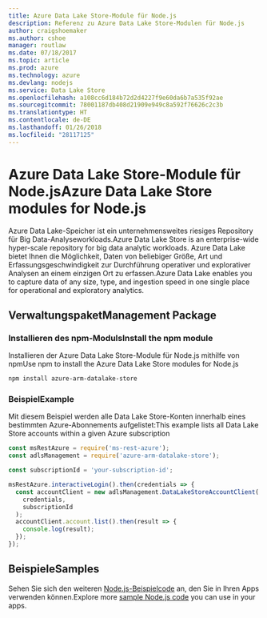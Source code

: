 ```yaml
---
title: Azure Data Lake Store-Module für Node.js
description: Referenz zu Azure Data Lake Store-Modulen für Node.js
author: craigshoemaker
ms.author: cshoe
manager: routlaw
ms.date: 07/18/2017
ms.topic: article
ms.prod: azure
ms.technology: azure
ms.devlang: nodejs
ms.service: Data Lake Store
ms.openlocfilehash: a108cc6d184b72d2d4227f9e60da6b7a535f92ae
ms.sourcegitcommit: 78001187db408d21909e949c8a592f76626c2c3b
ms.translationtype: HT
ms.contentlocale: de-DE
ms.lasthandoff: 01/26/2018
ms.locfileid: "28117125"
---
```

# <a name="azure-data-lake-store-modules-for-nodejs"></a><span data-ttu-id="0b6f2-103">Azure Data Lake Store-Module für Node.js</span><span class="sxs-lookup"><span data-stu-id="0b6f2-103">Azure Data Lake Store modules for Node.js</span></span>

<span data-ttu-id="0b6f2-104">Azure Data Lake-Speicher ist ein unternehmensweites riesiges Repository für Big Data-Analyseworkloads.</span><span class="sxs-lookup"><span data-stu-id="0b6f2-104">Azure Data Lake Store is an enterprise-wide hyper-scale repository for big data analytic workloads.</span></span> <span data-ttu-id="0b6f2-105">Azure Data Lake bietet Ihnen die Möglichkeit, Daten von beliebiger Größe, Art und Erfassungsgeschwindigkeit zur Durchführung operativer und explorativer Analysen an einem einzigen Ort zu erfassen.</span><span class="sxs-lookup"><span data-stu-id="0b6f2-105">Azure Data Lake enables you to capture data of any size, type, and ingestion speed in one single place for operational and exploratory analytics.</span></span>

## <a name="management-package"></a><span data-ttu-id="0b6f2-106">Verwaltungspaket</span><span class="sxs-lookup"><span data-stu-id="0b6f2-106">Management Package</span></span>

### <a name="install-the-npm-module"></a><span data-ttu-id="0b6f2-107">Installieren des npm-Moduls</span><span class="sxs-lookup"><span data-stu-id="0b6f2-107">Install the npm module</span></span>

<span data-ttu-id="0b6f2-108">Installieren der Azure Data Lake Store-Module für Node.js mithilfe von npm</span><span class="sxs-lookup"><span data-stu-id="0b6f2-108">Use npm to install the Azure Data Lake Store modules for Node.js</span></span>

```bash
npm install azure-arm-datalake-store
```

### <a name="example"></a><span data-ttu-id="0b6f2-109">Beispiel</span><span class="sxs-lookup"><span data-stu-id="0b6f2-109">Example</span></span>

<span data-ttu-id="0b6f2-110">Mit diesem Beispiel werden alle Data Lake Store-Konten innerhalb eines bestimmten Azure-Abonnements aufgelistet:</span><span class="sxs-lookup"><span data-stu-id="0b6f2-110">This example lists all Data Lake Store accounts within a given Azure subscription</span></span>

```javascript
const msRestAzure = require('ms-rest-azure');
const adlsManagement = require('azure-arm-datalake-store');

const subscriptionId = 'your-subscription-id';

msRestAzure.interactiveLogin().then(credentials => {
  const accountClient = new adlsManagement.DataLakeStoreAccountClient(
    credentials,
    subscriptionId
  );
  accountClient.account.list().then(result => {
    console.log(result);
  });
});
```

## <a name="samples"></a><span data-ttu-id="0b6f2-111">Beispiele</span><span class="sxs-lookup"><span data-stu-id="0b6f2-111">Samples</span></span>

<span data-ttu-id="0b6f2-112">Sehen Sie sich den weiteren [Node.js-Beispielcode](https://azure.microsoft.com/resources/samples/?platform=nodejs) an, den Sie in Ihren Apps verwenden können.</span><span class="sxs-lookup"><span data-stu-id="0b6f2-112">Explore more [sample Node.js code](https://azure.microsoft.com/resources/samples/?platform=nodejs) you can use in your apps.</span></span>
